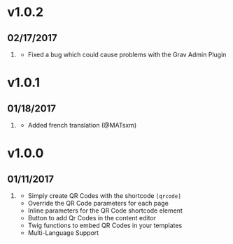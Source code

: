# v1.0.2
##  02/17/2017

1. [](#bugfix)
    * Fixed a bug which could cause problems with the Grav Admin Plugin

# v1.0.1
##  01/18/2017

1. [](#improved)
    * Added french translation (@MATsxm)

# v1.0.0
##  01/11/2017

1. [](#new)
    * Simply create QR Codes with the shortcode `[qrcode]`
    * Override the QR Code parameters for each page
    * Inline parameters for the QR Code shortcode element    
    * Button to add Qr Codes in the content editor
    * Twig functions to embed QR Codes in your templates
    * Multi-Language Support
